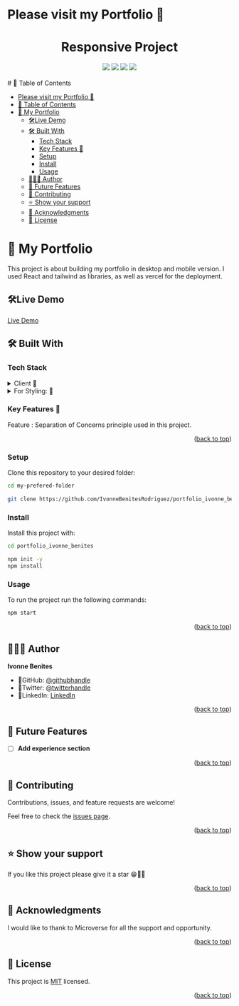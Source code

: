 # Please visit my Portfolio 🌷
<div align="center">
  <h1>Responsive Project</h1>
  <img src="./src/assets/picture1.png" />
  <img src="./src/assets/picture2.png" />
  <img src="./src/assets/picture3.png" />
  <img src="./src/assets/picture4.png" />
</div>
<br/>
# 📗 Table of Contents

- [Please visit my Portfolio 🌷](#please-visit-my-portfolio-)
- [📗 Table of Contents](#-table-of-contents)
- [📖 My Portfolio](#-my-portfolio)
  - [🛠Live Demo](#live-demo)
  - [🛠 Built With ](#-built-with-)
    - [Tech Stack ](#tech-stack-)
    - [Key Features 🌷 ](#key-features--)
    - [Setup](#setup)
    - [Install](#install)
    - [Usage](#usage)
  - [👩🏽‍💻 Author ](#-author-)
  - [🔭 Future Features ](#-future-features-)
  - [🤝 Contributing ](#-contributing-)
  - [⭐️ Show your support ](#️-show-your-support-)
  - [🙏 Acknowledgments ](#-acknowledgments-)
  - [📝 License ](#-license-)

# 📖 My Portfolio<a name="about-project">
This project is about building my portfolio in desktop and mobile version.
I used React and tailwind as libraries, as well as vercel for the deployment.
</a>

## 🛠Live Demo
[Live Demo](https://portfolio-ivonne-benites.vercel.app/)

## 🛠 Built With <a name="built-with"></a>

### Tech Stack <a name="tech-stack"></a>

<details>
  <summary>Client 🌷</summary>
    <ul>
    <li><a href="https://react.dev/">React</a></li>
  </ul>
</details>
<details>
  <summary>For Styling: 🌷</summary>
    <ul>
    <li><a href="https://tailwindcss.com/">Tailwind</a></li>
  </ul>
</details>


### Key Features 🌷 <a name="key-features"></a>

Feature : Separation of Concerns principle used in this project.

<p align="right">(<a href="#readme-top">back to top</a>)</p>

### Setup

Clone this repository to your desired folder:

```sh
cd my-prefered-folder
  
git clone https://github.com/IvonneBenitesRodriguez/portfolio_ivonne_benites.git

```

### Install

Install this project with:

```sh
cd portfolio_ivonne_benites
  
npm init -y
npm install
```

### Usage

To run the project run the following commands:

```sh
npm start 
```
<p align="right">(<a href="#readme-top">back to top</a>)</p>

## 👩🏽‍💻 Author <a name="author"></a>

 **Ivonne Benites**

- 🌷GitHub: [@githubhandle](https://github.com/IvonneBenitesRodriguez)
- 🌷Twitter: [@twitterhandle](https://twitter.com/IvonneBenitesR)
- 🌷LinkedIn: [LinkedIn](https://www.linkedin.com/in/ivonnebenites/)
  
<p align="right">(<a href="#readme-top">back to top</a>)</p>

## 🔭 Future Features <a name="future-features"></a>

- [ ] **Add experience section**

<p align="right">(<a href="#readme-top">back to top</a>)</p>

## 🤝 Contributing <a name="contributing"></a>

Contributions, issues, and feature requests are welcome!

Feel free to check the [issues page](https://github.com/IvonneBenitesRodriguez/portfolio_ivonne_benites/issues).

<p align="right">(<a href="#readme-top">back to top</a>)</p>

## ⭐️ Show your support <a name="support"></a>

If you like this project please give it a star 😁🌟✨

<p align="right">(<a href="#readme-top">back to top</a>)</p>

## 🙏 Acknowledgments <a name="acknowledgements"></a>

I would like to thank to Microverse for all the support and opportunity.

<p align="right">(<a href="#readme-top">back to top</a>)</p>

## 📝 License <a name="license"></a>

This project is [MIT](./LICENSE) licensed.

<p align="right">(<a href="#readme-top">back to top</a>)</p>

